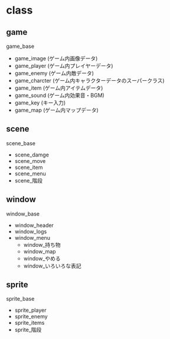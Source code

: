 # class

## game
  game_base
  - game_image (ゲーム内画像データ)
  - game_player (ゲーム内プレイヤーデータ)
  - game_enemy (ゲーム内敵データ)
  - game_charcter (ゲーム内キャラクターデータのスーパークラス)
  - game_item (ゲーム内アイテムデータ)
  - game_sound (ゲーム内効果音・BGM)
  - game_key (キー入力)
  - game_map (ゲーム内マップデータ)

## scene
  scene_base
  - scene_damge
  - scene_move
  - scene_item
  - scene_menu
  - scene_階段


## window
  window_base
  - window_header
  - window_logs
  - window_menu
    - window_持ち物
    - window_map
    - window_やめる
    - window_いろいろな表記

## sprite
  sprite_base
  - sprite_player
  - sprite_enemy
  - sprite_items
  - sprite_階段
